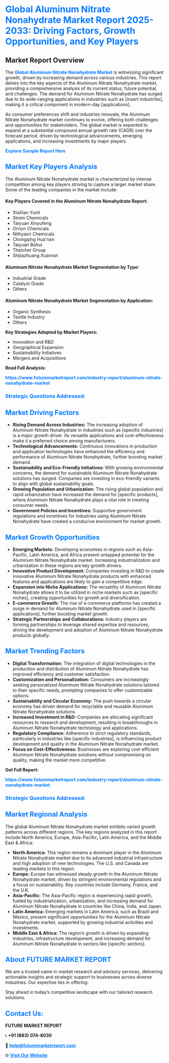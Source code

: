 <h1 style="color: #007BFF;">Global Aluminum Nitrate Nonahydrate Market Report 2025-2033: Driving Factors, Growth Opportunities, and Key Players</h1>

<section id="overview">
<h2>Market Report Overview</h2>
<p>The <a href="https://www.futuremarketreport.com/industry-report/aluminum-nitrate-nonahydrate-market" style="color: #007BFF; text-decoration: none;"><strong>Global Aluminum Nitrate Nonahydrate Market</strong></a> is witnessing significant growth, driven by increasing demand across various industries. This report delves into the key aspects of the Aluminum Nitrate Nonahydrate market, providing a comprehensive analysis of its current status, future potential, and challenges. The demand for Aluminum Nitrate Nonahydrate has surged due to its wide-ranging applications in industries such as [insert industries], making it a critical component in modern-day [applications].</p>
<p>As consumer preferences shift and industries innovate, the Aluminum Nitrate Nonahydrate market continues to evolve, offering both challenges and opportunities for stakeholders. The global market is expected to expand at a substantial compound annual growth rate (CAGR) over the forecast period, driven by technological advancements, emerging applications, and increasing investments by major players.</p>
</section>

<section id="overview">
<p><a href="https://www.futuremarketreport.com/request-sample/reportId=103326" style="color: #007BFF; text-decoration: none;"><strong>Explore Sample Report Here</strong></a></p>
</section>

<section id="key-players">
<h2 style="color: #007BFF;">Market Key Players Analysis</h2>
<p>The Aluminum Nitrate Nonahydrate market is characterized by intense competition among key players striving to capture a larger market share. Some of the leading companies in the market include:</p>
<h4>Key Players Covered in the Aluminum Nitrate Nonahydrate Report:</h4>
<ul><li>XiaXian Yunli</li><li>Strem Chemicals</li><li>Taiyuan Xinyufeng</li><li>Orrion Chemicals</li><li>Nithyasri Chemicals</li><li>Chongqing Hua&#039;nan</li><li>Taiyuan Bohui</li><li>Thatcher Group</li><li>Shijiazhuang Xuanran</li></ul>
<h4>Aluminum Nitrate Nonahydrate Market Segmentation by Type:</h4>
<ul><li>Industrial Grade</li><li>Catalyst Grade</li><li>Others</li></ul>

<h4>Aluminum Nitrate Nonahydrate Market Segmentation by Application:</h4>
<ul><li>Organic Synthesis</li><li>Textile Industry</li><li>Others</li></ul>
<p><strong>Key Strategies Adopted by Market Players:</strong></p>
<ul>
<li>Innovation and R&D</li>
<li>Geographical Expansion</li>
<li>Sustainability Initiatives</li>
<li>Mergers and Acquisitions</li>
</ul>
</section>

<section>
<p><strong>Read Full Analysis: </strong></p><a href="https://www.futuremarketreport.com/industry-report/aluminum-nitrate-nonahydrate-market" style="color: #007BFF; text-decoration: none;"><strong>https://www.futuremarketreport.com/industry-report/aluminum-nitrate-nonahydrate-market</strong></a>
<h3 style="color: #007BFF;">Strategic Questions Addressed:</h3>
</section>

<section id="driving-factors">
<h2 style="color: #007BFF;">Market Driving Factors</h2>
<ul>
<li><strong>Rising Demand Across Industries:</strong> The increasing adoption of Aluminum Nitrate Nonahydrate in industries such as [specific industries] is a major growth driver. Its versatile applications and cost-effectiveness make it a preferred choice among manufacturers.</li>
<li><strong>Technological Advancements:</strong> Continuous innovations in production and application technologies have enhanced the efficiency and performance of Aluminum Nitrate Nonahydrate, further boosting market demand.</li>
<li><strong>Sustainability and Eco-Friendly Initiatives:</strong> With growing environmental concerns, the demand for sustainable Aluminum Nitrate Nonahydrate solutions has surged. Companies are investing in eco-friendly variants to align with global sustainability goals.</li>
<li><strong>Growing Population and Urbanization:</strong> The rising global population and rapid urbanization have increased the demand for [specific products], where Aluminum Nitrate Nonahydrate plays a vital role in meeting consumer needs.</li>
<li><strong>Government Policies and Incentives:</strong> Supportive government regulations and incentives for industries using Aluminum Nitrate Nonahydrate have created a conducive environment for market growth.</li>
</ul>
</section>

<section id="growth-opportunities">
<h2 style="color: #007BFF;">Market Growth Opportunities</h2>
<ul>
<li><strong>Emerging Markets:</strong> Developing economies in regions such as Asia-Pacific, Latin America, and Africa present untapped potential for the Aluminum Nitrate Nonahydrate market. Increasing industrialization and urbanization in these regions are key growth drivers.</li>
<li><strong>Innovative Product Development:</strong> Companies investing in R&D to create innovative Aluminum Nitrate Nonahydrate products with enhanced features and applications are likely to gain a competitive edge.</li>
<li><strong>Expansion into Niche Applications:</strong> The versatility of Aluminum Nitrate Nonahydrate allows it to be utilized in niche markets such as [specific niches], creating opportunities for growth and diversification.</li>
<li><strong>E-commerce Growth:</strong> The rise of e-commerce platforms has created a surge in demand for Aluminum Nitrate Nonahydrate used in [specific applications], further boosting market growth.</li>
<li><strong>Strategic Partnerships and Collaborations:</strong> Industry players are forming partnerships to leverage shared expertise and resources, driving the development and adoption of Aluminum Nitrate Nonahydrate products globally.</li>
</ul>
</section>

<section id="trending-factors">
<h2 style="color: #007BFF;">Market Trending Factors</h2>
<ul>
<li><strong>Digital Transformation:</strong> The integration of digital technologies in the production and distribution of Aluminum Nitrate Nonahydrate has improved efficiency and customer satisfaction.</li>
<li><strong>Customization and Personalization:</strong> Consumers are increasingly seeking personalized Aluminum Nitrate Nonahydrate solutions tailored to their specific needs, prompting companies to offer customizable options.</li>
<li><strong>Sustainability and Circular Economy:</strong> The push towards a circular economy has driven demand for recyclable and reusable Aluminum Nitrate Nonahydrate solutions.</li>
<li><strong>Increased Investment in R&D:</strong> Companies are allocating significant resources to research and development, resulting in breakthroughs in Aluminum Nitrate Nonahydrate technology and applications.</li>
<li><strong>Regulatory Compliance:</strong> Adherence to strict regulatory standards, particularly in industries like [specific industries], is influencing product development and quality in the Aluminum Nitrate Nonahydrate market.</li>
<li><strong>Focus on Cost-Effectiveness:</strong> Businesses are exploring cost-efficient Aluminum Nitrate Nonahydrate solutions without compromising on quality, making the market more competitive.</li>
</ul>
</section>

<section>
<p><strong>Get Full Report: </strong></p><a href="https://www.futuremarketreport.com/industry-report/aluminum-nitrate-nonahydrate-market" style="color: #007BFF; text-decoration: none;"><strong>https://www.futuremarketreport.com/industry-report/aluminum-nitrate-nonahydrate-market</strong></a>
<h3 style="color: #007BFF;">Strategic Questions Addressed:</h3>
</section>


<section id="regional-analysis">
<h2 style="color: #007BFF;">Market Regional Analysis</h2>
<p>The global Aluminum Nitrate Nonahydrate market exhibits varied growth patterns across different regions. The key regions analyzed in this report include North America, Europe, Asia-Pacific, Latin America, and the Middle East & Africa:</p>
<ul>
<li><strong>North America:</strong> This region remains a dominant player in the Aluminum Nitrate Nonahydrate market due to its advanced industrial infrastructure and high adoption of new technologies. The U.S. and Canada are leading markets in this region.</li>
<li><strong>Europe:</strong> Europe has witnessed steady growth in the Aluminum Nitrate Nonahydrate market, driven by stringent environmental regulations and a focus on sustainability. Key countries include Germany, France, and the U.K.</li>
<li><strong>Asia-Pacific:</strong> The Asia-Pacific region is experiencing rapid growth, fueled by industrialization, urbanization, and increasing demand for Aluminum Nitrate Nonahydrate in countries like China, India, and Japan.</li>
<li><strong>Latin America:</strong> Emerging markets in Latin America, such as Brazil and Mexico, present significant opportunities for the Aluminum Nitrate Nonahydrate market, supported by growing industrial activities and investments.</li>
<li><strong>Middle East & Africa:</strong> The region’s growth is driven by expanding industries, infrastructure development, and increasing demand for Aluminum Nitrate Nonahydrate in sectors like [specific sectors].</li>
</ul>
</section>

<footer>
<h2 style="color: #007BFF;">About FUTURE MARKET REPORT</h2>
<p>We are a trusted name in market research and advisory services, delivering actionable insights and strategic support to businesses across diverse industries. Our expertise lies in offering:</p>

<p>Stay ahead in today’s competitive landscape with our tailored research solutions.</p>

<h2 style="color: #007BFF;">Contact Us:</h2>
<p><strong>FUTURE MARKET REPORT</strong></p>
<p>📞 <strong>+91 (883) 074-8030</strong></p>
<p>📧 <strong><a href="mailto:help@futuremarketreport.com" style="color: #007BFF;">help@futuremarketreport.com</a></strong></p>
<p>🌐 <strong><a href="https://www.futuremarketreport.com/" style="color: #007BFF;">Visit Our Website</a></strong></p>
</footer>